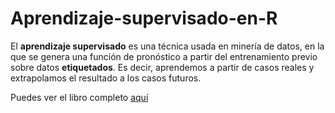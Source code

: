 # Aprendizaje-supervisado-en-R
El **aprendizaje supervisado** es una técnica usada en minería de datos, en la que se genera una función de pronóstico a partir del entrenamiento previo sobre datos **etiquetados**. Es decir, aprendemos a partir de casos reales y extrapolamos el resultado a los casos futuros.

Puedes ver el libro completo [aquí](https://fervilber.github.io/Aprendizaje-supervisado-en-R/)

